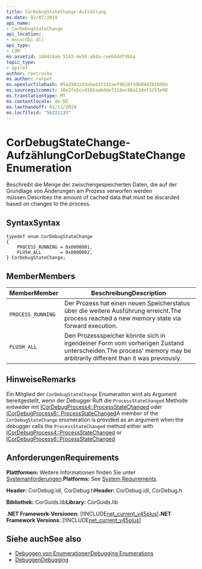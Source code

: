 ```yaml
---
title: CorDebugStateChange-Aufzählung
ms.date: 02/07/2019
api_name:
- CorDebugStateChange
api_location:
- mscordbi.dll
api_type:
- COM
ms.assetid: 1d4424ab-5143-4e50-a84a-ceeb4ddf3bba
topic_type:
- apiref
author: rpetrusha
ms.author: ronpet
ms.openlocfilehash: 05a29022d3ebad37322aef9826f10689d2b5b06b
ms.sourcegitcommit: 30e2fe5cc4165aa6dde7218ec80a13def3255e98
ms.translationtype: MT
ms.contentlocale: de-DE
ms.lasthandoff: 02/13/2019
ms.locfileid: "56221133"
---
```

# <a name="cordebugstatechange-enumeration"></a><span data-ttu-id="33db2-102">CorDebugStateChange-Aufzählung</span><span class="sxs-lookup"><span data-stu-id="33db2-102">CorDebugStateChange Enumeration</span></span>

<span data-ttu-id="33db2-103">Beschreibt die Menge der zwischengespeicherten Daten, die auf der Grundlage von Änderungen am Prozess verworfen werden müssen.</span><span class="sxs-lookup"><span data-stu-id="33db2-103">Describes the amount of cached data that must be discarded based on changes to the process.</span></span>

## <a name="syntax"></a><span data-ttu-id="33db2-104">Syntax</span><span class="sxs-lookup"><span data-stu-id="33db2-104">Syntax</span></span>

```
typedef enum CorDebugStateChange
{
    PROCESS_RUNNING = 0x0000001,
    FLUSH_ALL       = 0x0000002,
} CorDebugStateChange;
```

## <a name="members"></a><span data-ttu-id="33db2-105">Member</span><span class="sxs-lookup"><span data-stu-id="33db2-105">Members</span></span>

| <span data-ttu-id="33db2-106">Member</span><span class="sxs-lookup"><span data-stu-id="33db2-106">Member</span></span>            | <span data-ttu-id="33db2-107">Beschreibung</span><span class="sxs-lookup"><span data-stu-id="33db2-107">Description</span></span>                                                              |
| ----------------- | ------------------------------------------------------------------------ |
| `PROCESS_RUNNING` | <span data-ttu-id="33db2-108">Der Prozess hat einen neuen Speicherstatus über die weitere Ausführung erreicht.</span><span class="sxs-lookup"><span data-stu-id="33db2-108">The process reached a new memory state via forward execution.</span></span>            |
| `FLUSH_ALL`       | <span data-ttu-id="33db2-109">Den Prozessspeicher könnte sich in irgendeiner Form vom vorherigen Zustand unterscheiden.</span><span class="sxs-lookup"><span data-stu-id="33db2-109">The process' memory may be arbitrarily different than it was previously.</span></span> |

## <a name="remarks"></a><span data-ttu-id="33db2-110">Hinweise</span><span class="sxs-lookup"><span data-stu-id="33db2-110">Remarks</span></span>

 <span data-ttu-id="33db2-111">Ein Mitglied der `CorDebugStateChange` Enumeration wird als Argument bereitgestellt, wenn der Debugger Ruft die `ProcessStateChanged` Methode entweder mit [ICorDebugProcess4::ProcessStateChanged](icordebugprocess4-processstatechanged-method.md) oder [ICorDebugProcess6:: ProcessStateChanged](icordebugprocess6-processstatechanged-method.md)</span><span class="sxs-lookup"><span data-stu-id="33db2-111">A member of the `CorDebugStateChange` enumeration is provided as an argument when the debugger calls the `ProcessStateChanged` method either with [ICorDebugProcess4::ProcessStateChanged](icordebugprocess4-processstatechanged-method.md) or [ICorDebugProcess6::ProcessStateChanged](icordebugprocess6-processstatechanged-method.md)</span></span>

## <a name="requirements"></a><span data-ttu-id="33db2-112">Anforderungen</span><span class="sxs-lookup"><span data-stu-id="33db2-112">Requirements</span></span>

 <span data-ttu-id="33db2-113">**Plattformen:** Weitere Informationen finden Sie unter [Systemanforderungen](../../../../docs/framework/get-started/system-requirements.md).</span><span class="sxs-lookup"><span data-stu-id="33db2-113">**Platforms:** See [System Requirements](../../../../docs/framework/get-started/system-requirements.md).</span></span>

 <span data-ttu-id="33db2-114">**Header:** CorDebug.idl, CorDebug.h</span><span class="sxs-lookup"><span data-stu-id="33db2-114">**Header:** CorDebug.idl, CorDebug.h</span></span>

 <span data-ttu-id="33db2-115">**Bibliothek:** CorGuids.lib</span><span class="sxs-lookup"><span data-stu-id="33db2-115">**Library:** CorGuids.lib</span></span>

 <span data-ttu-id="33db2-116">**.NET Framework-Versionen:** [!INCLUDE[net_current_v45plus](../../../../includes/net-current-v20plus-md.md)]</span><span class="sxs-lookup"><span data-stu-id="33db2-116">**.NET Framework Versions:** [!INCLUDE[net_current_v45plus](../../../../includes/net-current-v20plus-md.md)]</span></span>

## <a name="see-also"></a><span data-ttu-id="33db2-117">Siehe auch</span><span class="sxs-lookup"><span data-stu-id="33db2-117">See also</span></span>

- [<span data-ttu-id="33db2-118">Debuggen von Enumerationen</span><span class="sxs-lookup"><span data-stu-id="33db2-118">Debugging Enumerations</span></span>](debugging-enumerations.md)
- [<span data-ttu-id="33db2-119">Debuggen</span><span class="sxs-lookup"><span data-stu-id="33db2-119">Debugging</span></span>](index.md)
